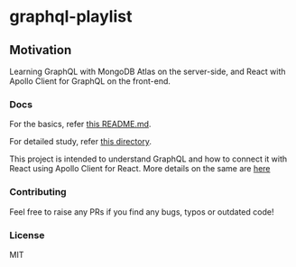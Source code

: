 # graphql-playlist

## Motivation

Learning GraphQL with MongoDB Atlas on the server-side, and React with Apollo Client for GraphQL on the front-end.

### Docs

For the basics, refer [this README.md](./server/README.md).

For detailed study, refer [this directory](./server/docs/).

This project is intended to understand GraphQL and how to connect it with React using Apollo Client for React. More details on the same are [here](./server/docs/frontend-react.md)

### Contributing

Feel free to raise any PRs if you find any bugs, typos or outdated code!

### License

MIT
